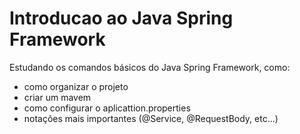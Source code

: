 # Introducao ao Java Spring Framework

Estudando os comandos básicos do Java Spring Framework, como:
- como organizar o projeto
- criar um mavem
- como configurar o aplicattion.properties
- notações mais importantes (@Service, @RequestBody, etc...)
